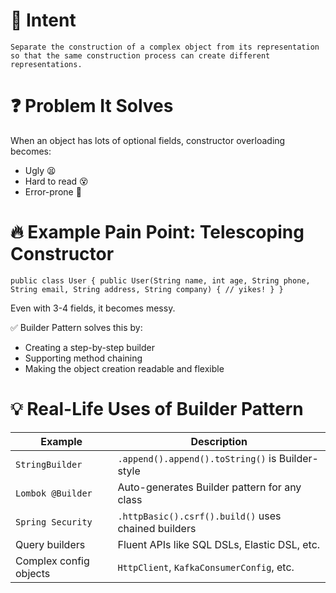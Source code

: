 
# 🎯 Intent

    Separate the construction of a complex object from its representation 
    so that the same construction process can create different representations.


# ❓ Problem It Solves

When an object has lots of optional fields, constructor overloading becomes:

* Ugly 😫
* Hard to read 😵 
* Error-prone 😬


# 🔥 Example Pain Point: Telescoping Constructor

`public class User {
    public User(String name, int age, String phone, String email, String address, String company) {
        // yikes!
    }
}
`

Even with 3-4 fields, it becomes messy.

✅ Builder Pattern solves this by:

* Creating a step-by-step builder
* Supporting method chaining 
* Making the object creation readable and flexible


# 💡 Real-Life Uses of Builder Pattern

| Example                | Description                                         |
| ---------------------- | --------------------------------------------------- |
| `StringBuilder`        | `.append().append().toString()` is Builder-style    |
| `Lombok @Builder`      | Auto-generates Builder pattern for any class        |
| `Spring Security`      | `.httpBasic().csrf().build()` uses chained builders |
| Query builders         | Fluent APIs like SQL DSLs, Elastic DSL, etc.        |
| Complex config objects | `HttpClient`, `KafkaConsumerConfig`, etc.           |


